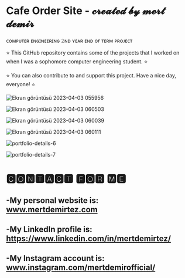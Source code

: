# Cafe Order Site - 𝓬𝓻𝓮𝓪𝓽𝓮𝓭 𝓫𝔂 𝓶𝓮𝓻𝓽 𝓭𝓮𝓶𝓲𝓻
 
ᴄᴏᴍᴘᴜᴛᴇʀ ᴇɴɢɪɴᴇᴇʀɪɴɢ 𝟸ɴᴅ ʏᴇᴀʀ ᴇɴᴅ ᴏғ ᴛᴇʀᴍ ᴘʀᴏᴊᴇᴄᴛ
 
⭐ This GitHub repository contains some of the projects that I worked on when I was a sophomore computer engineering student. ⭐
 
 ⭐ You can also contribute to and support this project. Have a nice day, everyone! ⭐
 
 
![Ekran görüntüsü 2023-04-03 055956](https://user-images.githubusercontent.com/101717064/229402249-02be7b38-6d08-4612-822b-703c35ae56e8.png)

![Ekran görüntüsü 2023-04-03 060503](https://user-images.githubusercontent.com/101717064/229402417-20a71f0a-34d5-4bac-b915-c1bd8796df97.png)

![Ekran görüntüsü 2023-04-03 060039](https://user-images.githubusercontent.com/101717064/229402264-2b8ff539-8c97-4234-9137-bc8b0a4e960b.png)

![Ekran görüntüsü 2023-04-03 060111](https://user-images.githubusercontent.com/101717064/229402283-85635e9e-6ba8-4307-82d5-8e6df77f67c7.png)

![portfolio-details-6](https://user-images.githubusercontent.com/101717064/227787827-967b7758-db1f-4645-b2a6-25d7d7bbface.jpg)

![portfolio-details-7](https://user-images.githubusercontent.com/101717064/227787832-a829bacd-b32b-4dff-a157-98871d9fb044.jpg)


# 🅲🅾🅽🆃🅰🅲🆃 🅵🅾🆁 🅼🅴
-My personal website is: www.mertdemirtez.com
- 
-My LinkedIn profile is: https://www.linkedin.com/in/mertdemirtez/
-
-My Instagram account is: www.instagram.com/mertdemirofficial/
-
